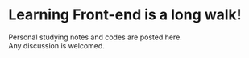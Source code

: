 # Learning Front-end is a long walk!
Personal studying notes and codes are posted here.<br />
Any discussion is welcomed.
